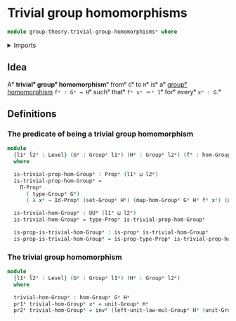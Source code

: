 # Trivial group homomorphisms

```agda
module group-theory.trivial-group-homomorphismsᵉ where
```

<details><summary>Imports</summary>

```agda
open import foundation.dependent-pair-typesᵉ
open import foundation.identity-typesᵉ
open import foundation.propositionsᵉ
open import foundation.setsᵉ
open import foundation.universe-levelsᵉ

open import group-theory.groupsᵉ
open import group-theory.homomorphisms-groupsᵉ
```

</details>

## Idea

Aᵉ **trivialᵉ groupᵉ homomorphism**ᵉ fromᵉ `G`ᵉ to `H`ᵉ isᵉ aᵉ
[groupᵉ homomorphism](group-theory.homomorphisms-groups.mdᵉ) `fᵉ : Gᵉ → H`ᵉ suchᵉ thatᵉ
`fᵉ xᵉ ＝ᵉ 1`ᵉ forᵉ everyᵉ `xᵉ : G`.ᵉ

## Definitions

### The predicate of being a trivial group homomorphism

```agda
module _
  {l1ᵉ l2ᵉ : Level} (Gᵉ : Groupᵉ l1ᵉ) (Hᵉ : Groupᵉ l2ᵉ) (fᵉ : hom-Groupᵉ Gᵉ Hᵉ)
  where

  is-trivial-prop-hom-Groupᵉ : Propᵉ (l1ᵉ ⊔ l2ᵉ)
  is-trivial-prop-hom-Groupᵉ =
    Π-Propᵉ
      ( type-Groupᵉ Gᵉ)
      ( λ xᵉ → Id-Propᵉ (set-Groupᵉ Hᵉ) (map-hom-Groupᵉ Gᵉ Hᵉ fᵉ xᵉ) (unit-Groupᵉ Hᵉ))

  is-trivial-hom-Groupᵉ : UUᵉ (l1ᵉ ⊔ l2ᵉ)
  is-trivial-hom-Groupᵉ = type-Propᵉ is-trivial-prop-hom-Groupᵉ

  is-prop-is-trivial-hom-Groupᵉ : is-propᵉ is-trivial-hom-Groupᵉ
  is-prop-is-trivial-hom-Groupᵉ = is-prop-type-Propᵉ is-trivial-prop-hom-Groupᵉ
```

### The trivial group homomorphism

```agda
module _
  {l1ᵉ l2ᵉ : Level} (Gᵉ : Groupᵉ l1ᵉ) (Hᵉ : Groupᵉ l2ᵉ)
  where

  trivial-hom-Groupᵉ : hom-Groupᵉ Gᵉ Hᵉ
  pr1ᵉ trivial-hom-Groupᵉ xᵉ = unit-Groupᵉ Hᵉ
  pr2ᵉ trivial-hom-Groupᵉ = invᵉ (left-unit-law-mul-Groupᵉ Hᵉ (unit-Groupᵉ Hᵉ))
```
